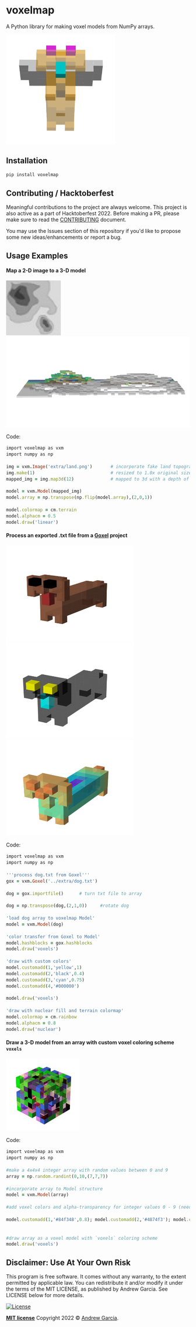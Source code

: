 # voxelmap

A Python library for making voxel models from NumPy arrays.

<a href="https://andrewatcloud.com/voxelmap/"><img src="https://github.com/andrewrgarcia/voxelmap/blob/main/extra/wingeddog.png?raw=true" width="300"></a>

## Installation

```ruby
pip install voxelmap
```

## Contributing / Hacktoberfest

Meaningful contributions to the project are always welcome. This project is also active as a part of Hacktoberfest 2022. Before making a PR, please make sure to read the [CONTRIBUTING](./CONTRIBUTING.md) document.

You may use the Issues section of this repository if you'd like to propose some new ideas/enhancements or report a bug.

## Usage Examples

#### Map a 2-D image to a 3-D model

<img src="https://github.com/andrewrgarcia/voxelmap/blob/main/extra/land.png?raw=true" width="150" >

<img src="https://github.com/andrewrgarcia/voxelmap/blob/main/extra/land_mapped.png?raw=true" >

Code:

```ruby
import voxelmap as vxm
import numpy as np

img = vxm.Image('extra/land.png')       # incorporate fake land topography .png file
img.make(1)                             # resized to 1.0x original size i.e. not resized (default)
mapped_img = img.map3d(12)              # mapped to 3d with a depth of 12 voxels

model = vxm.Model(mapped_img)
model.array = np.transpose(np.flip(model.array),(2,0,1))

model.colormap = cm.terrain
model.alphacm = 0.5
model.draw('linear')
```

#### Process an exported .txt file from a [Goxel](https://goxel.xyz/) project

<img src="https://github.com/andrewrgarcia/voxelmap/blob/main/extra/dog.png?raw=true" width="350"><img src="https://github.com/andrewrgarcia/voxelmap/blob/main/extra/dawg.png?raw=true" width="350"><img src="https://github.com/andrewrgarcia/voxelmap/blob/main/extra/rainbowd.png?raw=true" width="350">

Code:

```ruby
import voxelmap as vxm
import numpy as np

'''process dog.txt from Goxel'''
gox = vxm.Goxel('../extra/dog.txt')

dog = gox.importfile()      # turn txt file to array

dog = np.transpose(dog,(2,1,0))     #rotate dog

'load dog array to voxelmap Model'
model = vxm.Model(dog)

'color transfer from Goxel to Model'
model.hashblocks = gox.hashblocks
model.draw('voxels')

'draw with custom colors'
model.customadd(1,'yellow',1)
model.customadd(2,'black',0.4)
model.customadd(3,'cyan',0.75)
model.customadd(4,'#000000')

model.draw('voxels')

'draw with nuclear fill and terrain colormap'
model.colormap = cm.rainbow
model.alphacm = 0.8
model.draw('nuclear')
```

#### Draw a 3-D model from an array with custom voxel coloring scheme `voxels`

<img src="https://github.com/andrewrgarcia/voxelmap/blob/main/extra/randomarray.png?raw=true" width="200">

Code:

```ruby
import voxelmap as vxm
import numpy as np

#make a 4x4x4 integer array with random values between 0 and 9
array = np.random.randint(0,10,(7,7,7))

#incorporate array to Model structure
model = vxm.Model(array)

#add voxel colors and alpha-transparency for integer values 0 - 9 (needed for `voxels` coloring)

model.customadd(1,'#84f348',0.8); model.customadd(2,'#4874f3'); model.customadd(3,'#32CD32')  model.customadd(4,'#653c77',0.90); model.customadd(5,'lime',0.75) ;  model.customadd(6,'k',)  model.customadd(7,'#e10af2',0.3); model.customadd(8,'red',0.3); model.customadd(9,'orange',0.2)


#draw array as a voxel model with `voxels` coloring scheme
model.draw('voxels')
```

## Disclaimer: Use At Your Own Risk

This program is free software. It comes without any warranty, to the extent permitted by applicable law. You can redistribute it and/or modify it under the terms of the MIT LICENSE, as published by Andrew Garcia. See LICENSE below for more details.

[![License](http://img.shields.io/:license-mit-blue.svg?style=flat-square)](http://badges.mit-license.org)

**[MIT license](./LICENSE)** Copyright 2022 © <a href="https://github.com/andrewrgarcia" target="_blank">Andrew Garcia</a>.
